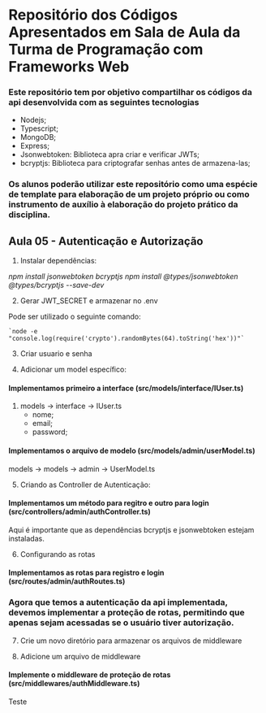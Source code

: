 # Repositório dos Códigos Apresentados em Sala de Aula da Turma de Programação com Frameworks Web

### Este repositório tem por objetivo compartilhar os códigos da api desenvolvida com as seguintes tecnologias

* Nodejs;
* Typescript;
* MongoDB;
* Express;
* Jsonwebtoken: Biblioteca apra criar e verificar JWTs;
* bcryptjs: Biblioteca para criptografar senhas antes de armazena-las;

### Os alunos poderão utilizar este repositório como uma espécie de template para elaboração de um projeto próprio ou como instrumento de auxílio à elaboração do projeto prático da disciplina.

## Aula 05 - Autenticação e Autorização

1. Instalar dependências:

_npm install jsonwebtoken bcryptjs_
_npm install @types/jsonwebtoken @types/bcryptjs --save-dev_

2. Gerar JWT_SECRET e armazenar no .env

Pode ser utilizado o seguinte comando:

    `node -e "console.log(require('crypto').randomBytes(64).toString('hex'))"`

3. Criar usuario e senha

4. Adicionar um model específico:

#### Implementamos primeiro a interface (src/models/interface/IUser.ts)

 1. models -> interface -> IUser.ts
    * nome;
    * email;
    * password;

#### Implementamos o arquivo de modelo (src/models/admin/userModel.ts)

models -> models -> admin -> UserModel.ts

5. Criando as Controller de Autenticação:

#### Implementamos um método para regitro e outro para login (src/controllers/admin/authController.ts)

Aqui é importante que as dependências bcryptjs e jsonwebtoken estejam instaladas.

6. Configurando as rotas

#### Implementamos as rotas para registro e login (src/routes/admin/authRoutes.ts)

### Agora que temos a autenticação da api implementada, devemos implementar a proteção de rotas, permitindo que apenas sejam acessadas se o usuário tiver autorização.

7. Crie um novo diretório para armazenar os arquivos de middleware

1. Adicione um arquivo de middleware

#### Implemente o middleware de proteção de rotas (src/middlewares/authMiddleware.ts)

Teste
